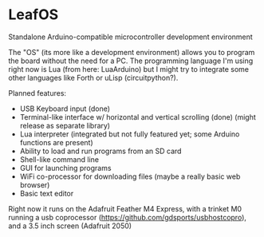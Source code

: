 # LeafOS
Standalone Arduino-compatible microcontroller development environment

The "OS" (its more like a development environment) allows you to program the board without the need for a PC. The programming language I'm using right now is Lua (from here: LuaArduino) but I might try to integrate some other languages like Forth or uLisp (circuitpython?).

Planned features:

- USB Keyboard input (done)
- Terminal-like interface w/ horizontal and vertical scrolling (done) (might release as separate library)
- Lua interpreter (integrated but not fully featured yet; some Arduino functions are present)
- Ability to load and run programs from an SD card
- Shell-like command line
- GUI for launching programs
- WiFi co-processor for downloading files (maybe a really basic web browser)
- Basic text editor

Right now it runs on the Adafruit Feather M4 Express, with a trinket M0 running a usb coprocessor (https://github.com/gdsports/usbhostcopro),
and a 3.5 inch screen (Adafruit 2050)

